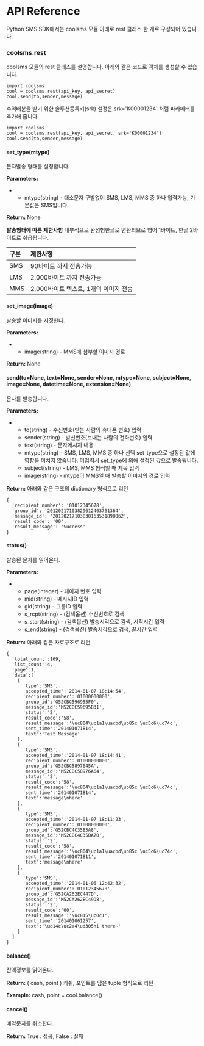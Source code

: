# API Reference

Python SMS SDK에서는 coolsms 모듈 아래로 rest 클래스 한 개로 구성되어 있습니다.

### coolsms.rest

coolsms 모듈의 rest 클래스를 설명합니다. 아래와 같은 코드로 객체를 생성할 수 있습니다.

```text
import coolsms
cool = coolsms.rest(api_key, api_secret)
cool.send(to,sender,message)
```

수익배분을 받기 위한 솔루션등록키\(srk\) 설정은 srk='K00001234' 처럼 파라메터를 추가해 줍니다.

```text
import coolsms
cool = coolsms.rest(api_key, api_secret, srk='K00001234')
cool.send(to,sender,message)
```

#### set\_type\(mtype\)

문자발송 형태를 설정합니다.

**Parameters:**

* * mtype\(string\) - 대소문자 구별없이 SMS, LMS, MMS 중 하나 입력가능, 기본값은 SMS입니다.

**Return:** None

**발송형태에 따른 제한사항** 내부적으로 완성형한글로 변환되므로 영어 1바이트, 한글 2바이트로 취급됩니다.

| 구분 | 제한사항 |
| :--- | :--- |
| SMS | 90바이트 까지 전송가능 |
| LMS | 2,000바이트 까지 전송가능 |
| MMS | 2,000바이트 텍스트, 1개의 이미지 전송   |

#### set\_image\(image\)

발송할 이미지를 지정한다.

**Parameters:**

* * image\(string\) - MMS에 첨부할 이미지 경로

**Return:** None

#### send\(to=None, text=None, sender=None, mtype=None, subject=None, image=None, datetime=None, extension=None\)

문자를 발송합니다.

**Parameters:**

* * to\(string\) - 수신번호\(받는 사람의 휴대폰 번호\) 입력
  * sender\(string\) - 발신번호\(보내는 사람의 전화번호\) 입력
  * text\(string\) - 문자메시지 내용
  * mtype\(string\) - SMS, LMS, MMS 중 하나 선택 set\_type으로 설정된 값에 영향을 미치지 않습니다. 미입력시 set\_type에 의해 설정된 값으로 발송됩니다.
  * subject\(string\) - LMS, MMS 형식일 때 제목 입력
  * image\(string\) - mtype이 MMS일 때 발송할 이미지의 경로 입력

**Return:**  아래와 같은 구조의 dictionary 형식으로 리턴

```text
{
  'recipient_number': '01012345678',
  'group_id': '20120217103829612403761364',
  'message_id': '20120217103830163531890062',
  'result_code': '00',
  'result_message': 'Success'
}
```

#### status\(\)

발송된 문자를 읽어온다.

**Parameters:**

* * page\(integer\) - 페이지 번호 입력
  * mid\(string\) - 메시지ID 입력
  * gid\(string\) - 그룹ID 입력
  * s\_rcpt\(string\) -  \(검색옵션\) 수신번호로 검색
  * s\_start\(string\) - \(검색옵션\) 발송시각으로 검색, 시작시간 입력
  * s\_end\(string\) - \(검색옵션\) 발송시각으로 검색, 끝시간 입력

 **Return:** 아래와 같은 자료구조로 리턴

```text
{
  'total_count':169,
  'list_count':4,
  'page':1,
  'data':[
    {
      'type':'SMS',
      'accepted_time':'2014-01-07 18:14:54',
      'recipient_number':'01000000000',
      'group_id':'G52CBC596955F0',
      'message_id':'M52CBC59695B31',
      'status':'2',
      'result_code':'58',
      'result_message':'\uc804\uc1a1\uacbd\ub85c \uc5c6\uc74c',
      'sent_time':'201401071814',
      'text':'Test Message'
    },
    {
      'type':'SMS',
      'accepted_time':'2014-01-07 18:14:41',
      'recipient_number':'01000000000',
      'group_id':'G52CBC5897645A',
      'message_id':'M52CBC58976A64',
      'status':'2',
      'result_code':'58',
      'result_message':'\uc804\uc1a1\uacbd\ub85c \uc5c6\uc74c',
      'sent_time':'201401071814',
      'text':'message\nhere'
    },
    {
      'type':'SMS',
      'accepted_time':'2014-01-07 18:11:23',
      'recipient_number':'01000000000',
      'group_id':'G52CBC4C35B3A8',
      'message_id':'M52CBC4C35BA70',
      'status':'2',
      'result_code':'58',
      'result_message':'\uc804\uc1a1\uacbd\ub85c \uc5c6\uc74c',
      'sent_time':'201401071811',
      'text':'message\nhere'
    },
    {
      'type':'SMS',
      'accepted_time':'2014-01-06 12:42:32',
      'recipient_number':'01012345678',
      'group_id':'G52CA262EC447D',
      'message_id':'M52CA262EC49D8',
      'status':'2',
      'result_code':'00',
      'result_message':'\uc815\uc0c1',
      'sent_time':'201401061257',
      'text':'\ud14c\uc2a4\ud305hi there~'
    }
  ]
}
```

#### balance\(\)

잔액정보를 읽어온다.

**Return:**  \( cash, point \) 캐쉬, 포인트를 담은 tuple 형식으로 리턴

**Example:** cash, point = cool.balance\(\)

#### cancel\(\)

예약문자를 취소한다.

 **Return:** True : 성공, False : 실패

